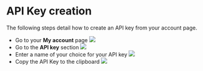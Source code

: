 # API Key creation

The following steps detail how to create an API key from your account page.

* Go to your **My account** page
![](./img/api_key_step1.png)
* Go to the **API key** section
![](./img/api_key_step2.png)
* Enter a name of your choice for your API key
![](./img/api_key_step3.png)
* Copy the API Key to the clipboard
![](./img/api_key_step4.png)
